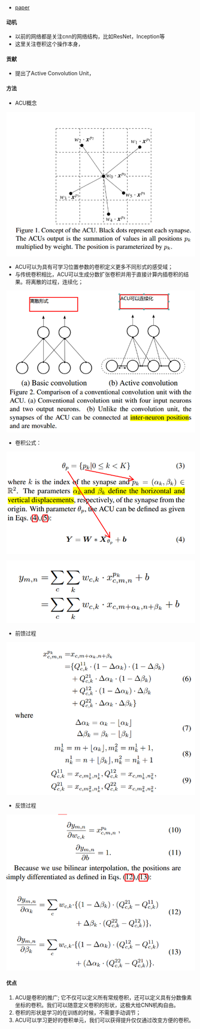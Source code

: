 * [paper](paper/60.004-17-Active-Convolution--Learning-the-Shape-of-Convolution-for-Image-Classification.pdf)


#### 动机

* 以前的网络都是关注cnn的网络结构，比如ResNet，Inception等
* 这里关注卷积这个操作本身，

#### 贡献

* 提出了Active Convolution Unit，

#### 方法

* ACU概念

![1541388206446](readme/60.004-概念示意图.png)

* ACU可以为具有可学习位置参数的卷积定义更多不同形式的感受域；
* 与传统卷积相比，ACU可以生成分数扩张卷积并用于直接计算内插卷积的结果。将离散的过程，连续化；

![1541388589978](readme/60.004-连续化卷积过程.png)

* 卷积公式：

![1541388906127](readme/60.004-卷积公式.png)

![1541388927173](readme/60.004-卷积公式_02.png)

* 前馈过程

![1541389086926](readme/60.004-前馈.png)

* 反馈过程

![1541389274565](readme/60.004-反馈.png)



#### 优点

1. ACU是卷积的推广; 它不仅可以定义所有常规卷积，还可以定义具有分数像素坐标的卷积。我们可以随意定义卷积的形状，这极大给CNN机构自由。
2. 卷积的形状是学习的在训练的时候，不需要手动调节；
3. ACU可以学习更好的卷积单元，我们可以获得提升仅仅通过改变方便的卷积。
